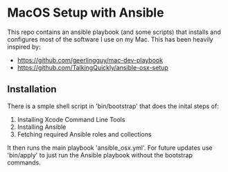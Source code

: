 # MacOS Setup with Ansible

This repo contains an ansible playbook (and some scripts) that installs and configures most of the software I use on my Mac.
This has been heavily inspired by:

- https://github.com/geerlingguy/mac-dev-playbook
- https://github.com/TalkingQuickly/ansible-osx-setup

## Installation

There is a smple shell script in 'bin/bootstrap' that does the inital steps of:

1. Installing Xcode Command Line Tools
2. Installing Ansible
3. Fetching required Ansible roles and collections

It then runs the main playbook 'ansible_osx.yml'.
For future updates use 'bin/apply' to just run the Ansible playbook without the bootstrap commands.
